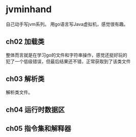# jvminhand
自己动手写jvm系列。
用go语言写Java虚拟机，感觉很有趣。

## ch02 加载类
整体而言就是在学习go的文件和字符串操作，感觉还挺好玩的  
犯了一个低级错误，但最后结果还不错，正常获取到了该类文件

## ch03 解析类
解析类文件。
  
## ch04 运行时数据区
  
## ch05 指令集和解释器
